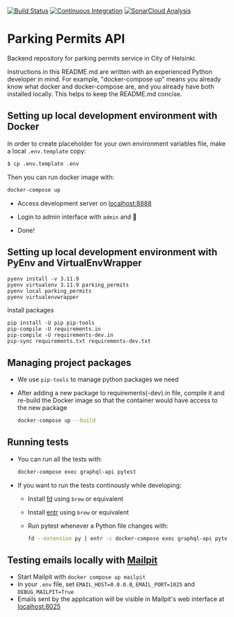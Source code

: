 [![Build Status](https://dev.azure.com/City-of-Helsinki/pysakoinnin-verkkokauppa/_apis/build/status/parking-permits-backend%20Test?repoName=City-of-Helsinki%2Fparking-permits&branchName=develop)](https://dev.azure.com/City-of-Helsinki/pysakoinnin-verkkokauppa/_build/latest?definitionId=639&repoName=City-of-Helsinki%2Fparking-permits&branchName=develop)
[![Continuous Integration](https://github.com/City-of-Helsinki/parking-permits/actions/workflows/ci.yml/badge.svg)](https://github.com/City-of-Helsinki/parking-permits/actions/workflows/ci.yml)
[![SonarCloud Analysis](https://github.com/City-of-Helsinki/parking-permits/actions/workflows/analyze-code.yml/badge.svg)](https://github.com/City-of-Helsinki/parking-permits/actions/workflows/analyze-code.yml)

# Parking Permits API

Backend repository for parking permits service in City of Helsinki.

Instructions in this README.md are written with an experienced Python developer in mind. For example,
"docker-compose up" means you already know what docker and docker-compose are, and you already have both installed locally.
This helps to keep the README.md concise.

## Setting up local development environment with Docker

In order to create placeholder for your own environment variables file, make a local `.env.template` copy:

```bash
$ cp .env.template .env
```

Then you can run docker image with:

  ```bash
  docker-compose up
  ```

- Access development server on [localhost:8888](http://localhost:8888)

- Login to admin interface with `admin` and 🥥

- Done!

## Setting up local development environment with PyEnv and VirtualEnvWrapper

```
pyenv install -v 3.11.9
pyenv virtualenv 3.11.9 parking_permits
pyenv local parking_permits
pyenv virtualenvwrapper
```

Install packages

```
pip install -U pip pip-tools
pip-compile -U requirements.in
pip-compile -U requirements-dev.in
pip-sync requirements.txt requirements-dev.txt
```


## Managing project packages

- We use `pip-tools` to manage python packages we need
- After adding a new package to requirements(-dev).in file, compile it and re-build the Docker image so that the container would have access to the new package

  ```bash
  docker-compose up --build
  ```

## Running tests

- You can run all the tests with:
  ```bash
  docker-compose exec graphql-api pytest
  ```
- If you want to run the tests continously while developing:

  - Install [fd](https://github.com/sharkdp/fd) using `brew` or equivalent
  - Install [entr](https://github.com/eradman/entr) using `brew` or equivalent
  - Run pytest whenever a Python file changes with:

    ```bash
    fd --extension py | entr -c docker-compose exec graphql-api pytest
    ```

## Testing emails locally with [Mailpit](https://github.com/axllent/mailpit)
- Start Mailpit with `docker compose up mailpit`
- In your `.env` file, set `EMAIL_HOST=0.0.0.0`, `EMAIL_PORT=1025` and `DEBUG_MAILPIT=True`
- Emails sent by the application will be visible in Mailpit's web interface at [localhost:8025](http://localhost:8025)
